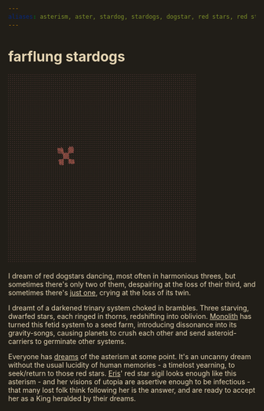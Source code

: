 ```yaml
---
aliases: asterism, aster, stardog, stardogs, dogstar, red stars, red star
---
```

# farflung stardogs
<style>
html, a, a:visited, hr {color:#E5D5B3  !important;  background-color:#211E18!important;}
</style>

![asterasteraster](asterasteraster.gif)

I dream of red dogstars dancing, most often in harmonious threes, but sometimes there's only two of them, despairing at the loss of their third, and sometimes there's [just one](Sol.md), crying at the loss of its twin.

I dreamt of a darkened trinary system choked in brambles. Three starving, dwarfed stars, each ringed in thorns, redshifting into oblivion. [Monolith](Monolith.md) has turned this fetid system to a seed farm, introducing dissonance into its gravity-songs, causing planets to crush each other and send asteroid-carriers to germinate other systems.

Everyone has [dreams](dream.md) of the asterism at some point. It's an uncanny dream without the usual lucidity of human memories - a timelost yearning, to seek/return to those red stars. [Eris](Eris.md)' red star sigil looks enough like this asterism - and her visions of utopia are assertive enough to be infectious - that many lost folk think following her is the answer, and are ready to accept her as a King heralded by their dreams.